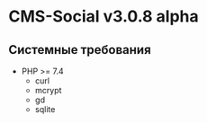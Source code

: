 # CMS-Social v3.0.8 alpha

## Системные требования 

- PHP >= 7.4
  - curl
  - mcrypt
  - gd
  - sqlite
